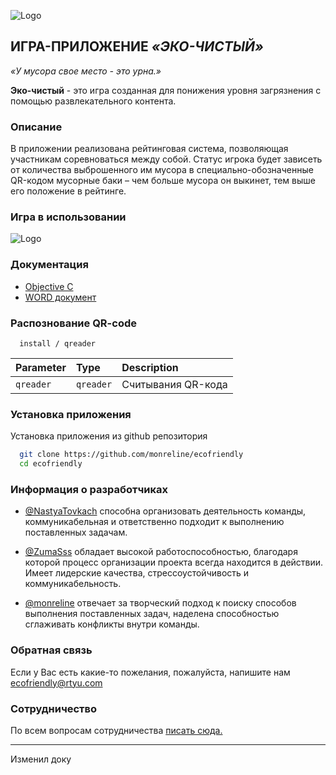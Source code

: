 
![Logo](https://imageup.ru/img121/4284172/ahc-rmqyoto.jpg)

## **ИГРА-ПРИЛОЖЕНИЕ *«ЭКО-ЧИСТЫЙ»***
*«У мусора свое место - это урна.»*

**Эко-чистый** - это игра созданная для понижения уровня загрязнения с помощью развлекательного контента.

### **Описание**
В приложении реализована рейтинговая система, позволяющая участникам соревноваться 
между собой. Статус игрока будет зависеть от количества выброшенного им 
мусора в специально-обозначенные QR-кодом мусорные баки – чем больше 
мусора он выкинет, тем выше его положение в рейтинге. 

### **Игра в использовании**
![Logo](https://i.pinimg.com/564x/57/c3/52/57c352ef1a5064fed15f6f73f821b4e5.jpg)

### **Документация**
- [Objective C](https://your-note.ru/swagger-ui.html#)
- [WORD документ](https://github.com/monreline/ecofriendly/blob/main/README.md)

### **Распознование QR-code**

```http
  install / qreader
```

| Parameter | Type     | Description                |
| :-------- | :------- | :------------------------- |
|  `qreader`   | `qreader`   | Считывания QR-кода  |

### **Установка приложения**

Установка приложения из github репозитория

```bash
  git clone https://github.com/monreline/ecofriendly
  cd ecofriendly
```

### **Информация о разработчиках**
- [@NastyaTovkach](https://github.com/NastyaTovkach) способна организовать деятельность команды, коммуникабельная и ответственно подходит к выполнению поставленных задачам.

- [@ZumaSss](https://github.com/ZumaSss) обладает высокой работоспособностью, благодаря которой процесс организации проекта всегда находится в действии. Имеет лидерские качества, стрессоустойчивость и коммуникабельность.

- [@monreline](https://github.com/monreline) отвечает за творческий подход к поиску способов выполнения поставленных задач, наделена способностью сглаживать конфликты внутри команды.

### **Обратная связь**
Если у Вас есть какие-то пожелания, пожалуйста, напишите нам ecofriendly@rtyu.com

### **Сотрудничество**
По всем вопросам сотрудничества [писать сюда.](https://github.com/monreline/ecofriendly/blob/main/cooperation.md)


_______________________________________________________________________________________________________________________________________________________________________
Изменил доку
